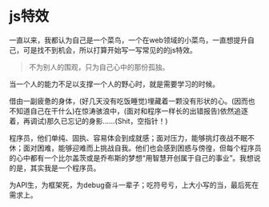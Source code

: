 # js特效
一直以来，我都认为自己是一个菜鸟，一个在web领域的小菜鸟，一直想提升自己，可是找不到机会，所以打算开始写一写常见的的js特效。
>不为别人的围观，只为自己心中的那份孤独。

当一个人的能力不足以支撑一个人的野心时，就是需要学习的时候。


借由一副疲惫的身体，(好几天没有吃饭睡觉)埋藏着一颗没有形状的心。(因而也不知道自己在干什么)在惊涛骇浪中，(面对和程序一样长的出错报告)依然追逐着，再调试)那久已忘记的身影......(Shit，空指针！)

程序员，他们单纯、固执、容易体会到成就感；面对压力，能够挑灯夜战不眠不休；面对困难，能够迎难而上挑战自我。他们也会感到困惑与傍徨，但每个程序员的心中都有一个比尔盖茨或是乔布斯的梦想“用智慧开创属于自己的事业”。我想说的是，其实我是一个程序员。

为API生，为框架死，为debug奋斗一辈子；吃符号亏，上大小写的当，最后死在需求上。



